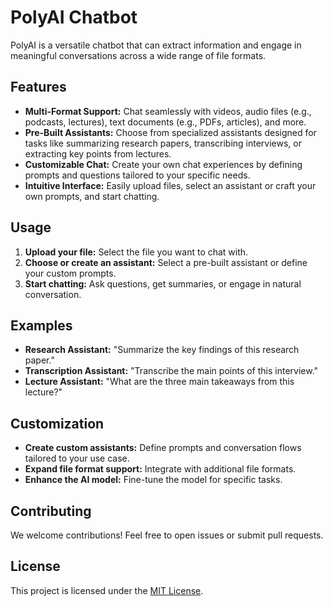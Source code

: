 # PolyAI Chatbot

PolyAI is a versatile chatbot that can extract information and engage in meaningful conversations across a wide range of file formats. 

## Features

* **Multi-Format Support:**  Chat seamlessly with videos, audio files (e.g., podcasts, lectures), text documents (e.g., PDFs, articles), and more.
* **Pre-Built Assistants:** Choose from specialized assistants designed for tasks like summarizing research papers, transcribing interviews, or extracting key points from lectures.
* **Customizable Chat:** Create your own chat experiences by defining prompts and questions tailored to your specific needs.
* **Intuitive Interface:**  Easily upload files, select an assistant or craft your own prompts, and start chatting.


## Usage

1. **Upload your file:** Select the file you want to chat with.
2. **Choose or create an assistant:** Select a pre-built assistant or define your custom prompts.
3. **Start chatting:** Ask questions, get summaries, or engage in natural conversation.

## Examples

* **Research Assistant:** "Summarize the key findings of this research paper."
* **Transcription Assistant:** "Transcribe the main points of this interview."
* **Lecture Assistant:** "What are the three main takeaways from this lecture?"

## Customization

* **Create custom assistants:** Define prompts and conversation flows tailored to your use case.
* **Expand file format support:** Integrate with additional file formats.
* **Enhance the AI model:** Fine-tune the model for specific tasks.

## Contributing

We welcome contributions! Feel free to open issues or submit pull requests.

## License

This project is licensed under the [MIT License](LICENSE).

